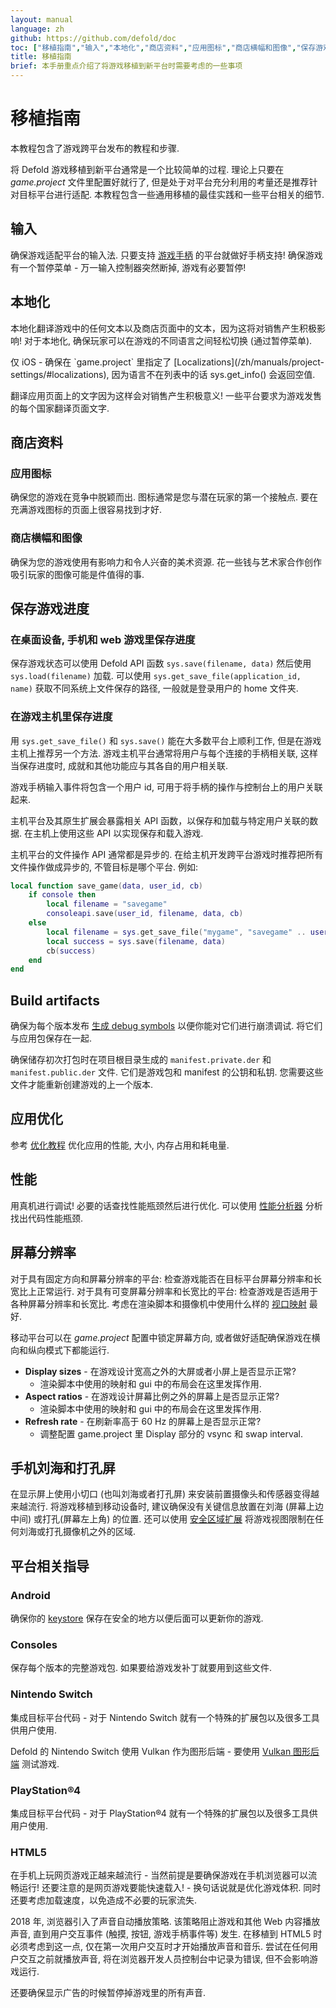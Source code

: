 ```yaml
---
layout: manual
language: zh
github: https://github.com/defold/doc
toc: ["移植指南","输入","本地化","商店资料","应用图标","商店横幅和图像","保存游戏进度","在桌面设备, 手机和 web 游戏里保存进度","在游戏主机里保存进度"]
title: 移植指南
brief: 本手册重点介绍了将游戏移植到新平台时需要考虑的一些事项
---
```


# 移植指南

本教程包含了游戏跨平台发布的教程和步骤.

将 Defold 游戏移植到新平台通常是一个比较简单的过程. 理论上只要在 *game.project* 文件里配置好就行了, 但是处于对平台充分利用的考量还是推荐针对目标平台进行适配. 本教程包含一些通用移植的最佳实践和一些平台相关的细节.


## 输入
确保游戏适配平台的输入法. 只要支持 [游戏手柄](/zh/manuals/input-gamepads) 的平台就做好手柄支持! 确保游戏有一个暂停菜单 - 万一输入控制器突然断掉, 游戏有必要暂停!

## 本地化
本地化翻译游戏中的任何文本以及商店页面中的文本，因为这将对销售产生积极影响! 对于本地化, 确保玩家可以在游戏的不同语言之间轻松切换 (通过暂停菜单).

<div class='important' markdown='1'>
仅 iOS - 确保在 `game.project` 里指定了 [Localizations](/zh/manuals/project-settings/#localizations), 因为语言不在列表中的话 sys.get_info() 会返回空值.
</div>

翻译应用页面上的文字因为这样会对销售产生积极意义! 一些平台要求为游戏发售的每个国家翻译页面文字.

## 商店资料

### 应用图标
确保您的游戏在竞争中脱颖而出. 图标通常是您与潜在玩家的第一个接触点. 要在充满游戏图标的页面上很容易找到才好.

### 商店横幅和图像
确保为您的游戏使用有影响力和令人兴奋的美术资源. 花一些钱与艺术家合作创作吸引玩家的图像可能是件值得的事.


## 保存游戏进度

### 在桌面设备, 手机和 web 游戏里保存进度
保存游戏状态可以使用 Defold API 函数 `sys.save(filename, data)` 然后使用 `sys.load(filename)` 加载. 可以使用 `sys.get_save_file(application_id, name)` 获取不同系统上文件保存的路径, 一般就是登录用户的 home 文件夹.

### 在游戏主机里保存进度
用 `sys.get_save_file()` 和 `sys.save()` 能在大多数平台上顺利工作, 但是在游戏主机上推荐另一个方法. 游戏主机平台通常将用户与每个连接的手柄相关联, 这样当保存进度时, 成就和其他功能应与其各自的用户相关联.

游戏手柄输入事件将包含一个用户 id, 可用于将手柄的操作与控制台上的用户关联起来.

主机平台及其原生扩展会暴露相关 API 函数，以保存和加载与特定用户关联的数据. 在主机上使用这些 API 以实现保存和载入游戏.

主机平台的文件操作 API 通常都是异步的. 在给主机开发跨平台游戏时推荐把所有文件操作做成异步的, 不管目标是哪个平台. 例如:

```lua
local function save_game(data, user_id, cb)
	if console then
		local filename = "savegame"
		consoleapi.save(user_id, filename, data, cb)
	else
		local filename = sys.get_save_file("mygame", "savegame" .. user_id)
		local success = sys.save(filename, data)
		cb(success)
	end
end
```


## Build artifacts

确保为每个版本发布 [生成 debug symbols](/zh/manuals/debugging-native-code/#symbolicate-a-callstack) 以便你能对它们进行崩溃调试. 将它们与应用包保存在一起.

确保储存初次打包时在项目根目录生成的 `manifest.private.der` 和 `manifest.public.der` 文件. 它们是游戏包和 manifest 的公钥和私钥. 您需要这些文件才能重新创建游戏的上一个版本.


## 应用优化

参考 [优化教程](/manuals/optimizations) 优化应用的性能, 大小, 内存占用和耗电量.



## 性能
用真机进行调试! 必要的话查找性能瓶颈然后进行优化. 可以使用 [性能分析器](/zh/manuals/profiling) 分析找出代码性能瓶颈.


## 屏幕分辨率
对于具有固定方向和屏幕分辨率的平台: 检查游戏能否在目标平台屏幕分辨率和长宽比上正常运行. 对于具有可变屏幕分辨率和长宽比的平台: 检查游戏是否适用于各种屏幕分辨率和长宽比. 考虑在渲染脚本和摄像机中使用什么样的 [视口映射](/zh/manuals/render/#default-view-projection) 最好.

移动平台可以在 *game.project* 配置中锁定屏幕方向, 或者做好适配确保游戏在横向和纵向模式下都能运行.

* **Display sizes** - 在游戏设计宽高之外的大屏或者小屏上是否显示正常?
  * 渲染脚本中使用的映射和 gui 中的布局会在这里发挥作用.
* **Aspect ratios** - 在游戏设计屏幕比例之外的屏幕上是否显示正常?
  * 渲染脚本中使用的映射和 gui 中的布局会在这里发挥作用.
* **Refresh rate** - 在刷新率高于 60 Hz 的屏幕上是否显示正常?
  * 调整配置 game.project 里 Display 部分的 vsync 和 swap interval.  


## 手机刘海和打孔屏
在显示屏上使用小切口 (也叫刘海或者打孔屏) 来安装前置摄像头和传感器变得越来越流行. 将游戏移植到移动设备时, 建议确保没有关键信息放置在刘海 (屏幕上边中间) 或打孔(屏幕左上角) 的位置. 还可以使用 [安全区域扩展](/extension-safearea) 将游戏视图限制在任何刘海或打孔摄像机之外的区域.


## 平台相关指导

### Android
确保你的 [keystore](/zh/manuals/android/#creating-a-keystore) 保存在安全的地方以便后面可以更新你的游戏.


### Consoles
保存每个版本的完整游戏包. 如果要给游戏发补丁就要用到这些文件.


### Nintendo Switch
集成目标平台代码 - 对于 Nintendo Switch 就有一个特殊的扩展包以及很多工具供用户使用.

Defold 的 Nintendo Switch 使用 Vulkan 作为图形后端 - 要使用 [Vulkan 图形后端](https://github.com/defold/extension-vulkan) 测试游戏.


### PlayStation®4
集成目标平台代码 - 对于 PlayStation®4 就有一个特殊的扩展包以及很多工具供用户使用.


### HTML5
在手机上玩网页游戏正越来越流行 - 当然前提是要确保游戏在手机浏览器可以流畅运行! 还要注意的是网页游戏要能快速载入! - 换句话说就是优化游戏体积. 同时还要考虑加载速度，以免造成不必要的玩家流失.

2018 年, 浏览器引入了声音自动播放策略. 该策略阻止游戏和其他 Web 内容播放声音, 直到用户交互事件 (触摸, 按钮, 游戏手柄事件等) 发生. 在移植到 HTML5 时必须考虑到这一点, 仅在第一次用户交互时才开始播放声音和音乐. 尝试在任何用户交互之前就播放声音, 将在浏览器开发人员控制台中记录为错误, 但不会影响游戏运行.

还要确保显示广告的时候暂停掉游戏里的所有声音.
